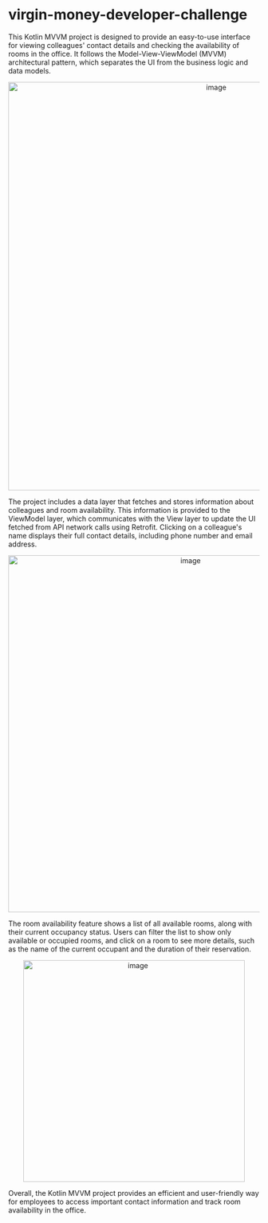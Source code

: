# virgin-money-developer-challenge
This Kotlin MVVM project is designed to provide an easy-to-use interface for viewing colleagues' contact details and checking the availability of rooms in the office. It follows the Model-View-ViewModel (MVVM) architectural pattern, which separates the UI from the business logic and data models.
<center><img width="818" alt="image" src="https://user-images.githubusercontent.com/8994634/219546118-8161023f-dea2-4118-9fc4-6909d172dbef.png"></center>

The project includes a data layer that fetches and stores information about colleagues and room availability. This information is provided to the ViewModel layer, which communicates with the View layer to update the UI fetched from API network calls using Retrofit. Clicking on a colleague's name displays their full contact details, including phone number and email address.

<center><img width="715" alt="image" src="https://user-images.githubusercontent.com/8994634/219545163-b7aacd5b-83ba-44d4-b297-e5132b503e48.png"></center>

The room availability feature shows a list of all available rooms, along with their current occupancy status. Users can filter the list to show only available or occupied rooms, and click on a room to see more details, such as the name of the current occupant and the duration of their reservation.

<center><img width="444" alt="image" src="https://user-images.githubusercontent.com/8994634/219545201-eb17aed5-f3b7-4224-b47e-460a13929067.png"></center>

Overall, the Kotlin MVVM project provides an efficient and user-friendly way for employees to access important contact information and track room availability in the office.



